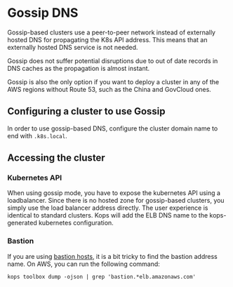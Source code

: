 # Gossip DNS

Gossip-based clusters use a peer-to-peer network instead of externally hosted DNS for propagating the K8s API address.
This means that an externally hosted DNS service is not needed.

Gossip does not suffer potential disruptions due to out of date records in DNS caches as the propagation is almost instant.

Gossip is also the only option if you want to deploy a cluster in any of the AWS regions without Route 53, such as the China and GovCloud ones.

## Configuring a cluster to use Gossip

In order to use gossip-based DNS,  configure the cluster domain name to end with `.k8s.local`.

## Accessing the cluster

### Kubernetes API

When using gossip mode, you have to expose the kubernetes API using a loadbalancer. Since there is no hosted zone for gossip-based clusters, you simply use the load balancer address directly. The user experience is identical to standard clusters. Kops will add the ELB DNS name to the kops-generated kubernetes configuration.

### Bastion

If you are using [bastion hosts](bastion.md), it is a bit tricky to find the bastion address name. On AWS, you can run the following command:

```
kops toolbox dump -ojson | grep 'bastion.*elb.amazonaws.com'
```


